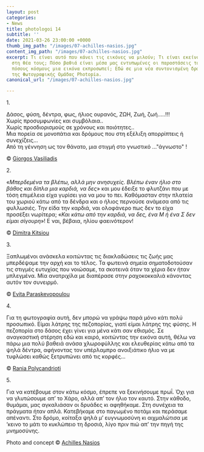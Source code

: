 ```yaml
---
layout: post
categories:
- News
title: photologoi 14
subtitle: ''
date: 2021-03-26 23:00:00 +0000
thumb_img_path: "/images/07-achilles-nasios.jpg"
content_img_path: "/images/07-achilles-nasios.jpg"
excerpt: Τι είναι αυτό που κάνει τις εικόνες να μιλούν; Τι είναι εκείνο που γεννιέται
  στη θέα τους; Πόσο βαθιά είναι μέσα μας εντυπωμένες οι παραστάσεις του κόσμου και
  πόσους κόσμους μια εικόνα εκπροσωπεί; Εδώ σε μια νέα συντονισμένη δράση με μέλη
  της Φωτογραφικής Ομάδας Photopia.
canonical_url: "/images/07-achilles-nasios.jpg"

---
```

1\.

Δάσος, φύση, δέντρα, φως, ήλιος ουρανός, ΖΩΗ, Ζωή, ζωή.....!!!  
Χωρίς προσυμφωνίες και συμβόλαια..  
Χωρίς προσδιορισμούς σε χρόνους και ποιότητες..  
Μια πορεία σε μονοπάτια και δρόμους που στη εξέλιξη απορρίπτεις ή συνεχίζεις...  
Από τη γέννηση ως τον θάνατο, μια στιγμή στο γνωστικό ..."άγνωστο" !

© <a href="https://www.facebook.com/gvasiliadis" target="blank"> Giorgos Vasiliadis</a>

2\.

«_Μπερδεμένα τα βλέπω, αλλά μην ανησυχείς. Βλέπω έναν ήλιο στο βάθος και δίπλα μια καρδιά, να δες_» και μου έδειξε το φλυτζάνι που με τόση επιμέλεια είχα γυρίσει για να μου το πει. Καθόμασταν στην πλατεία του χωριού κάτω από τα δένδρα και ο ήλιος περνούσε ανάμεσα από τις φυλλωσιές. Την είδα την καρδιά, ναι ολοφάνερο πως δεν το είχα προσέξει νωρίτερα; «_Και κάτω από την καρδιά, να δες, ένα Μ ή ένα Σ δεν είμαι σίγουρη_»! Ε ναι, βέβαια, ηλίου φαεινότερον!

© <a href="https://www.facebook.com/dimitra.kitsiou" target="blank"> Dimitra Kitsiou</a>

  
3\.

Ξαπλωμένοι ανάσκελα κοιτώντας τις διακλαδώσεις τις ζωής μας μπερδέψαμε την αρχή και το τέλος. Τα φωτεινά σημεία σηματοδοτούσαν τις στιγμές ευτυχίας που νοιώσαμε, τα σκοτεινά όταν τα χέρια δεν ήταν μπλεγμένα. Μία ανατριχίλα με διαπέρασε στην ραχοκοκκαλιά κάνοντας αυτόν τον συνειρμό.

© <a href="https://www.facebook.com/evitap" target="blank"> Evita Paraskevopoulou</a>

4\.

Για τη φωτογραφία αυτή, δεν μπορώ να γράψω παρά μόνο κάτι πολύ προσωπικό. Είμαι λάτρης της πεζοπορίας, γιατί είμαι λάτρης της φύσης. Η πεζοπορία στο δάσος έχει γίνει για μένα κάτι σαν εθισμός. Σε αναγκαστική στέρηση εδώ και καιρό, κοιτώντας την εικόνα αυτή, θέλω να πάρω μια πολύ βαθειά ανάσα χλωροφύλλης και ελευθερίας κάτω από τα ψηλά δέντρα, αφήνοντας τον υπέρλαμπρο ανοιξιάτικο ήλιο να με τυφλώσει καθώς ξετρυπώνει από τις κορφές…

© <a href="https://www.facebook.com/profile.php?id=100008460452394" target="blank"> Rania Polycandrioti</a>

  
5\.

Για να κατέβουμε στον κάτω κόσμο, έπρεπε να ξεκινήσουμε πρωΐ. Όχι για να γλυτώσουμε απ’ το Χάρο, αλλά απ’ τον ήλιο τον καυτό. Στην κάθοδο, θυμάμαι, μας αγκαλιάσαν οι δρυάδες κι αφηθήκαμε. Στη συνέχεια τα πράγματα ήταν απλά. Κατεβήκαμε στο παγωμένο ποτάμι και περάσαμε απέναντι. Στο δρόμο, κοίταξα ψηλά μ’ ευγνωμοσύνη κι αιχμαλώτισα με ‘κεινο το μάτι το κυκλώπειο τη δροσιά, λίγο πριν πιώ απ’ την πηγή της μνημοσύνης.

Photo and concept © <a href="https://anikon.org/" target="blank">Achilles Nasios</a>